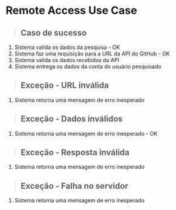 # Remote Access Use Case

> ## Caso de sucesso

1. Sistema valida os dados da pesquisa - OK
2. Sistema faz uma requisição para a URL da API do GitHub - OK
3. Sistema valida os dados recebidos da API
4. Sistema entrega os dados da conta do usuário pesquisado

> ## Exceção - URL inválida

1. Sistema retorna uma mensagem de erro inesperado

> ## Exceção - Dados inválidos

1. Sistema retorna uma mensagem de erro inesperado - OK

> ## Exceção - Resposta inválida

1. Sistema retorna uma mensagem de erro inesperado

> ## Exceção - Falha no servidor

1. Sistema retorna uma mensagem de erro inesperado
